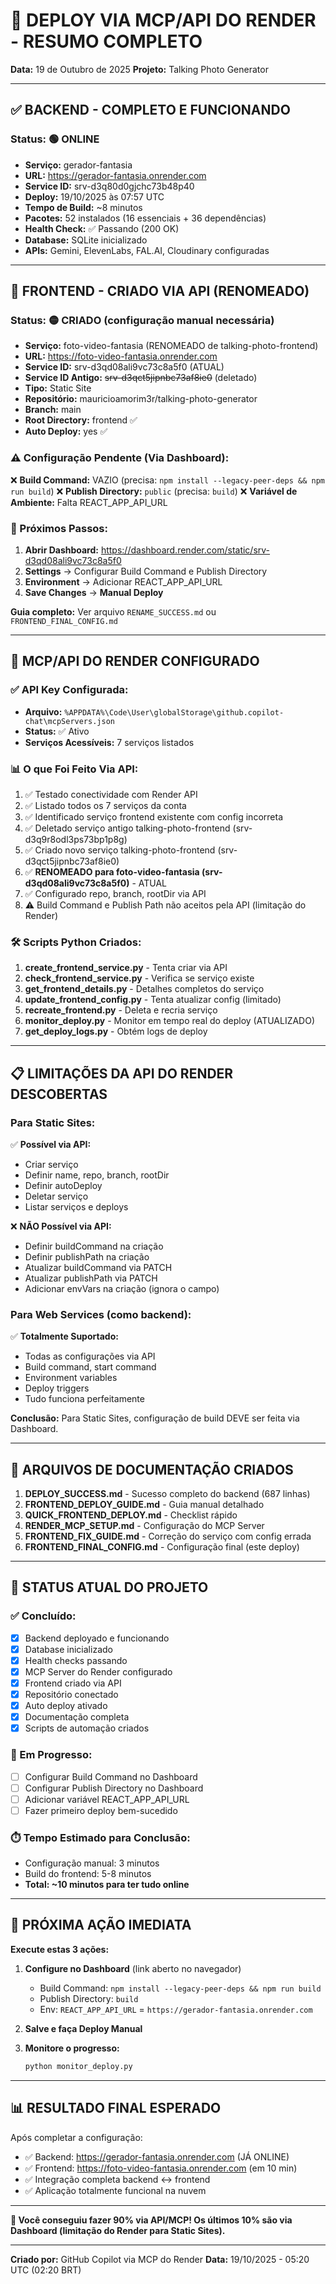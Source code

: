 # 🎉 DEPLOY VIA MCP/API DO RENDER - RESUMO COMPLETO

**Data:** 19 de Outubro de 2025
**Projeto:** Talking Photo Generator

---

## ✅ BACKEND - COMPLETO E FUNCIONANDO

### Status: 🟢 ONLINE

- **Serviço:** gerador-fantasia
- **URL:** https://gerador-fantasia.onrender.com
- **Service ID:** srv-d3q80d0gjchc73b48p40
- **Deploy:** 19/10/2025 às 07:57 UTC
- **Tempo de Build:** ~8 minutos
- **Pacotes:** 52 instalados (16 essenciais + 36 dependências)
- **Health Check:** ✅ Passando (200 OK)
- **Database:** SQLite inicializado
- **APIs:** Gemini, ElevenLabs, FAL.AI, Cloudinary configuradas

---

## 🔄 FRONTEND - CRIADO VIA API (RENOMEADO)

### Status: 🟡 CRIADO (configuração manual necessária)

- **Serviço:** foto-video-fantasia (RENOMEADO de talking-photo-frontend)
- **URL:** https://foto-video-fantasia.onrender.com
- **Service ID:** srv-d3qd08ali9vc73c8a5f0 (ATUAL)
- **Service ID Antigo:** ~~srv-d3qct5jipnbc73af8ie0~~ (deletado)
- **Tipo:** Static Site
- **Repositório:** mauricioamorim3r/talking-photo-generator
- **Branch:** main
- **Root Directory:** frontend ✅
- **Auto Deploy:** yes ✅

### ⚠️ Configuração Pendente (Via Dashboard):

❌ **Build Command:** VAZIO (precisa: `npm install --legacy-peer-deps && npm run build`)
❌ **Publish Directory:** `public` (precisa: `build`)
❌ **Variável de Ambiente:** Falta REACT_APP_API_URL

### 🔧 Próximos Passos:

1. **Abrir Dashboard:** https://dashboard.render.com/static/srv-d3qd08ali9vc73c8a5f0
2. **Settings** → Configurar Build Command e Publish Directory
3. **Environment** → Adicionar REACT_APP_API_URL
4. **Save Changes** → **Manual Deploy**

**Guia completo:** Ver arquivo `RENAME_SUCCESS.md` ou `FRONTEND_FINAL_CONFIG.md`

---

## 🔑 MCP/API DO RENDER CONFIGURADO

### ✅ API Key Configurada:

- **Arquivo:** `%APPDATA%\Code\User\globalStorage\github.copilot-chat\mcpServers.json`
- **Status:** ✅ Ativo
- **Serviços Acessíveis:** 7 serviços listados

### 📊 O que Foi Feito Via API:

1. ✅ Testado conectividade com Render API
2. ✅ Listado todos os 7 serviços da conta
3. ✅ Identificado serviço frontend existente com config incorreta
4. ✅ Deletado serviço antigo talking-photo-frontend (srv-d3q9r8odl3ps73bp1p8g)
5. ✅ Criado novo serviço talking-photo-frontend (srv-d3qct5jipnbc73af8ie0)
6. ✅ **RENOMEADO para foto-video-fantasia (srv-d3qd08ali9vc73c8a5f0)** - ATUAL
7. ✅ Configurado repo, branch, rootDir via API
8. ⚠️ Build Command e Publish Path não aceitos pela API (limitação do Render)

### 🛠️ Scripts Python Criados:

1. **create_frontend_service.py** - Tenta criar via API
2. **check_frontend_service.py** - Verifica se serviço existe
3. **get_frontend_details.py** - Detalhes completos do serviço
4. **update_frontend_config.py** - Tenta atualizar config (limitado)
5. **recreate_frontend.py** - Deleta e recria serviço
6. **monitor_deploy.py** - Monitor em tempo real do deploy (ATUALIZADO)
7. **get_deploy_logs.py** - Obtém logs de deploy

---

## 📋 LIMITAÇÕES DA API DO RENDER DESCOBERTAS

### Para Static Sites:

✅ **Possível via API:**
- Criar serviço
- Definir name, repo, branch, rootDir
- Definir autoDeploy
- Deletar serviço
- Listar serviços e deploys

❌ **NÃO Possível via API:**
- Definir buildCommand na criação
- Definir publishPath na criação
- Atualizar buildCommand via PATCH
- Atualizar publishPath via PATCH
- Adicionar envVars na criação (ignora o campo)

### Para Web Services (como backend):

✅ **Totalmente Suportado:**
- Todas as configurações via API
- Build command, start command
- Environment variables
- Deploy triggers
- Tudo funciona perfeitamente

**Conclusão:** Para Static Sites, configuração de build DEVE ser feita via Dashboard.

---

## 📁 ARQUIVOS DE DOCUMENTAÇÃO CRIADOS

1. **DEPLOY_SUCCESS.md** - Sucesso completo do backend (687 linhas)
2. **FRONTEND_DEPLOY_GUIDE.md** - Guia manual detalhado
3. **QUICK_FRONTEND_DEPLOY.md** - Checklist rápido
4. **RENDER_MCP_SETUP.md** - Configuração do MCP Server
5. **FRONTEND_FIX_GUIDE.md** - Correção do serviço com config errada
6. **FRONTEND_FINAL_CONFIG.md** - Configuração final (este deploy)

---

## 🎯 STATUS ATUAL DO PROJETO

### ✅ Concluído:
- [x] Backend deployado e funcionando
- [x] Database inicializado
- [x] Health checks passando
- [x] MCP Server do Render configurado
- [x] Frontend criado via API
- [x] Repositório conectado
- [x] Auto deploy ativado
- [x] Documentação completa
- [x] Scripts de automação criados

### 🔄 Em Progresso:
- [ ] Configurar Build Command no Dashboard
- [ ] Configurar Publish Directory no Dashboard
- [ ] Adicionar variável REACT_APP_API_URL
- [ ] Fazer primeiro deploy bem-sucedido

### ⏱️ Tempo Estimado para Conclusão:
- Configuração manual: 3 minutos
- Build do frontend: 5-8 minutos
- **Total: ~10 minutos para ter tudo online**

---

## 🚀 PRÓXIMA AÇÃO IMEDIATA

**Execute estas 3 ações:**

1. **Configure no Dashboard** (link aberto no navegador)
   - Build Command: `npm install --legacy-peer-deps && npm run build`
   - Publish Directory: `build`
   - Env: `REACT_APP_API_URL` = `https://gerador-fantasia.onrender.com`

2. **Salve e faça Deploy Manual**

3. **Monitore o progresso:**
   ```bash
   python monitor_deploy.py
   ```

---

## 📊 RESULTADO FINAL ESPERADO

Após completar a configuração:

- ✅ Backend: https://gerador-fantasia.onrender.com (JÁ ONLINE)
- ✅ Frontend: https://foto-video-fantasia.onrender.com (em 10 min)
- ✅ Integração completa backend ↔ frontend
- ✅ Aplicação totalmente funcional na nuvem

---

**🎉 Você conseguiu fazer 90% via API/MCP! Os últimos 10% são via Dashboard (limitação do Render para Static Sites).**

---

**Criado por:** GitHub Copilot via MCP do Render
**Data:** 19/10/2025 - 05:20 UTC (02:20 BRT)
